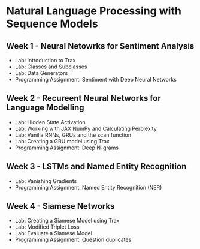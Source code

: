 # Natural Language Processing with Sequence Models
## Week 1 - Neural Netowrks for Sentiment Analysis
- Lab: Introduction to Trax
- Lab: Classes and Subclasses
- Lab: Data Generators
- Programming Assignment: Sentiment with Deep Neural Networks

## Week 2 - Recureent Neural Networks for Language Modelling
- Lab: Hidden State Activation
- Lab: Working with JAX NumPy and Calculating Perplexity
- Lab: Vanilla RNNs, GRUs and the scan function
- Lab: Creating a GRU model using Trax
- Programming Assignment: Deep N-grams

## Week 3 - LSTMs and Named Entity Recognition
- Lab: Vanishing Gradients
- Programming Assignment: Named Entity Recognition (NER)

## Week 4 - Siamese Networks
- Lab: Creating a Siamese Model using Trax
- Lab: Modified Triplet Loss
- Lab: Evaluate a Siamese Model
- Programming Assignment: Question duplicates